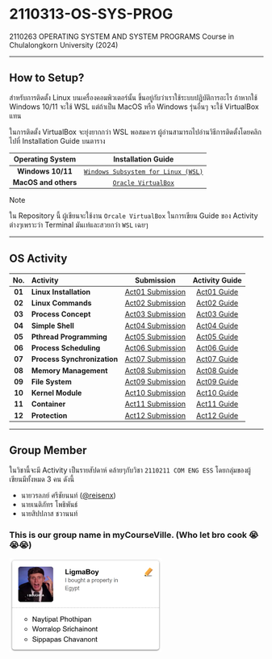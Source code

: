 # 2110313-OS-SYS-PROG

2110263 OPERATING SYSTEM AND SYSTEM PROGRAMS Course in Chulalongkorn University (2024)

---

## How to Setup?

สำหรับการติดตั้ง Linux บนเครื่องคอมพิวเตอร์นั้น ขึ้นอยู่กับว่าเราใช้ระบบปฏิบัติการอะไร ถ้าหากใช้ Windows 10/11 จะใช้ WSL แต่ถ้าเป็น MacOS หรือ Windows รุ่นอื่นๆ จะใช้ VirtualBox แทน

ในการติดตั้ง VirtualBox จะยุ่งยากกว่า WSL พอสมควร ผู้อ่านสามารถไปอ่านวิธีการติดตั้งโดยคลิกไปที่ Installation Guide บนตาราง

|   Operating System   |                                                                   Installation Guide                                                                   |
| :------------------: | :----------------------------------------------------------------------------------------------------------------------------------------------------: |
|  **Windows 10/11**   | [`Windows Subsystem for Linux (WSL)`](https://github.com/reisenx/2110313-OS-SYS-PROG/blob/main/Activity%2001/SETUP.md#windows-subsystem-for-linux-wsl) |
| **MacOS and others** |                [`Oracle VirtualBox`](https://github.com/reisenx/2110313-OS-SYS-PROG/blob/main/Activity%2001/SETUP.md#oracle-virtualbox)                |

> [!NOTE]
> ใน Repository นี้ ผู้เขียนจะใช้งาน `Orcale VirtualBox` ในการเขียน Guide ของ Activity ต่างๆเพราะว่า Terminal มันเท่และสวยกว่า `WSL` เฉยๆ

---

## OS Activity

|  No.   | Activity                    |      Submission      | Activity Guide  |
| :----: | :-------------------------- | :------------------: | :-------------: |
| **01** | **Linux Installation**      | [Act01 Submission]() | [Act01 Guide]() |
| **02** | **Linux Commands**          | [Act02 Submission]() | [Act02 Guide]() |
| **03** | **Process Concept**         | [Act03 Submission]() | [Act03 Guide]() |
| **04** | **Simple Shell**            | [Act04 Submission]() | [Act04 Guide]() |
| **05** | **Pthread Programming**     | [Act05 Submission]() | [Act05 Guide]() |
| **06** | **Process Scheduling**      | [Act06 Submission]() | [Act06 Guide]() |
| **07** | **Process Synchronization** | [Act07 Submission]() | [Act07 Guide]() |
| **08** | **Memory Management**       | [Act08 Submission]() | [Act08 Guide]() |
| **09** | **File System**             | [Act09 Submission]() | [Act09 Guide]() |
| **10** | **Kernel Module**           | [Act10 Submission]() | [Act10 Guide]() |
| **11** | **Container**               | [Act11 Submission]() | [Act11 Guide]() |
| **12** | **Protection**              | [Act12 Submission]() | [Act12 Guide]() |

---

## Group Member

ในวิชานี้จะมี Activity เป็นรายสัปดาห์ คล้ายๆกับวิชา `2110211 COM ENG ESS` โดยกลุ่มของผู้เขียนมีทั้งหมด 3 คน ดังนี้

- นายวรลภย์ ศรีชัยนนท์ ([@reisenx](https://github.com/reisenx))
- นายเนติภัทร โพธิพันธ์
- นายสิปปภาส ชวานนท์

### This is our group name in myCourseVille. (Who let bro cook :sob::sob::sob:)

<img src="https://raw.githubusercontent.com/reisenx/2110313-OS-SYS-PROG/refs/heads/main/Others/group.png" width=60% height=60%>

